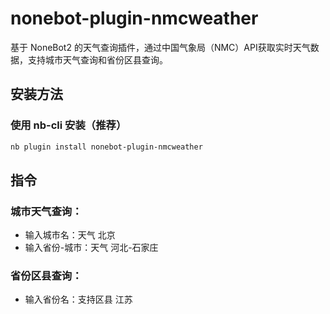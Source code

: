 # nonebot-plugin-nmcweather

基于 NoneBot2 的天气查询插件，通过中国气象局（NMC）API获取实时天气数据，支持城市天气查询和省份区县查询。

## 安装方法

### 使用 nb-cli 安装（推荐）
```bash
nb plugin install nonebot-plugin-nmcweather
```
## 指令
### 城市天气查询：
- 输入城市名：天气 北京
- 输入省份-城市：天气 河北-石家庄
### 省份区县查询：
- 输入省份名：支持区县 江苏
